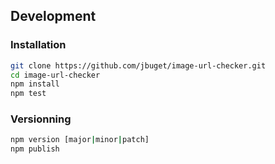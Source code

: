 ## Development

### Installation

```bash
git clone https://github.com/jbuget/image-url-checker.git
cd image-url-checker
npm install
npm test
```

### Versionning

```bash
npm version [major|minor|patch]
npm publish
```
